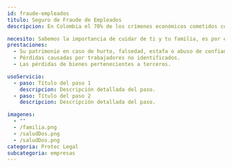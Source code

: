 ```yaml
---
id: fraude-empleados
titulo: Seguro de Fraude de Empleados
descripcion: En Colombia el 70% de los crímenes económicos cometidos contra las empresas, provienen de sus propios empleados. Ante esta situación, Protec Seguros ofrece a las empresas del sector real, industrial y de servicios una solución que les permite protegerse frente a la posibilidad de pérdidas generadas por este tipo de acciones. En la actualidad existe una amplia ​​​variedad de comportamientos ilícitos que pueden tipificarse como fraude de empleados, entre ellos encontramos cancelación de cuentas por cobrar, facturas de trabajos no realizados, transferencias bancarias por valores diferentes, entre otros. Algunas de estas circunstancias pueden representar un riesgo para su empresa al perjudicar el desempeño y los resultados de la organización. Con el Seguro de Fraude de Empleados de Protec Seguros, usted, su empresa y su patrimonio estarán seguros. ​​

necesito: Sabemos la importancia de cuidar de ti y tu familia, es por ello que, te brindamos las mejores opciones que te permitirán disfrutar de los momentos más especiales de tu vida con tranquilidad.
prestaciones: 
  - Su patrimonio en caso de hurto, falsedad, estafa o abuso de confianza de sus empleados.
  - Pérdidas causadas por trabajadores no identificados.
  - Las pérdidas de bienes pertenecientes a terceros. 

usoServicio:
  - paso: Título del paso 1
    descripcion: Descripción detallada del paso.
  - paso: Título del paso 2
    descripcion: Descripción detallada del paso.

imagenes:
  - ""
  - /familia.png
  - /saludDos.png
  - /saludDos.png
categoria: Protec Legal
subcategoria: empresas
---
```

